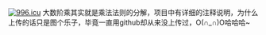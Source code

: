 <a href="https://996.icu"><img src="https://img.shields.io/badge/link-996.icu-red.svg" alt="996.icu" /></a>
大数阶乘其实就是乘法法则的分解，项目中有详细的注释说明，为什么上传的话只是图个乐子，毕竟一直用github却从来没上传过，O(∩_∩)O哈哈哈~
